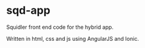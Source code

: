 # sqd-app

Squidler front end code for the hybrid app.

Written in html, css and js using AngularJS and Ionic.
